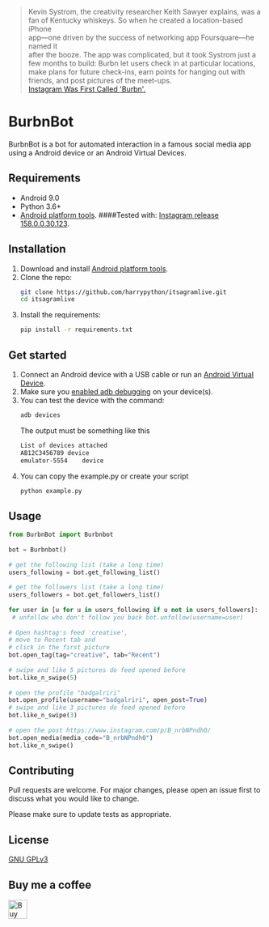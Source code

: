 
> Kevin Systrom, the creativity researcher Keith Sawyer explains, was a  
> fan of Kentucky whiskeys. So when he created a location-based iPhone  
> app—one driven by the success of networking app Foursquare—he named it  
> after the booze. The app was complicated, but it took Systrom just a  
> few months to build: Burbn let users check in at particular locations,  
> make plans for future check-ins, earn points for hanging out with  
> friends, and post pictures of the meet-ups.  
> [Instagram Was First Called 'Burbn'.](https://www.theatlantic.com/technology/archive/2014/07/instagram-used-to-be-called-brbn/373815/)  
  
# BurbnBot
BurbnBot is a bot for automated interaction in a famous social media app using a Android device or an Android Virtual Devices.  
## Requirements  
- Android 9.0  
- Python 3.6+  
- [Android platform tools](https://developer.android.com/studio/releases/platform-tools).
####Tested with:
[Instagram release 158.0.0.30.123](https://www.apkmirror.com/apk/instagram/instagram-instagram/instagram-instagram-158-0-0-30-123-release/).
## Installation
1. Download and install [Android platform tools](https://developer.android.com/studio/releases/platform-tools).  
1. Clone the repo: 
	```bash 
	git clone https://github.com/harrypython/itsagramlive.git
	cd itsagramlive 
	```  
1. Install the requirements: 
	```bash 
	pip install -r requirements.txt
	```  

## Get started  
1. Connect an Android device with a USB cable or run an [Android Virtual Device](https://developer.android.com/studio/run/emulator).
1. Make sure you [enabled adb debugging](https://developer.android.com/studio/command-line/adb.html#Enabling) on your device(s).
1. You can test the device with the command:
	```bash 
	adb devices 
	```
    The output must be something like this
    ```bash
   List of devices attached
   AB12C3456789	device
   emulator-5554	device
   ```
1. You can copy the example.py or create your script
	```bash 
	python example.py
	```
## Usage  
  
```python  
from BurbnBot import Burbnbot  
  
bot = Burbnbot()  
  
# get the following list (take a long time)  
users_following = bot.get_following_list()  
  
# get the followers list (take a long time)  
users_followers = bot.get_followers_list()  
  
for user in [u for u in users_following if u not in users_followers]:  
 # unfollow who don't follow you back bot.unfollow(username=user)  
  
# Open hashtag's feed 'creative',  
# move to Recent tab and  
# click in the first picture  
bot.open_tag(tag="creative", tab="Recent")  
  
# swipe and like 5 pictures do feed opened before  
bot.like_n_swipe(5)  
  
# open the profile "badgalriri"  
bot.open_profile(username="badgalriri", open_post=True)  
# swipe and like 3 pictures do feed opened before  
bot.like_n_swipe(3)  
  
# open the post https://www.instagram.com/p/B_nrbNPndh0/  
bot.open_media(media_code="B_nrbNPndh0")  
bot.like_n_swipe()  
```  
  
## Contributing  
Pull requests are welcome. For major changes, please open an issue first to discuss what you would like to change.  
  
Please make sure to update tests as appropriate.  
  
## License  
  
[ GNU GPLv3 ](https://choosealicense.com/licenses/gpl-3.0/)  
  
## Buy me a coffee  
  
<a href="https://www.buymeacoffee.com/harrypython" target="_blank"><img src="https://cdn.buymeacoffee.com/buttons/default-orange.png" alt="Buy Me A Coffee" style="height: 37px !important;" ></a>
